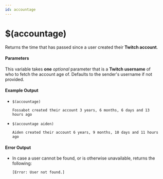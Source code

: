 ```yaml
---
id: accountage
---
```


# $(accountage)

Returns the time that has passed since a user created their **Twitch account**.

#### Parameters

This variable takes **one** *optional* parameter that is a **Twitch username** of who to fetch the account age of. Defaults to the sender's username if not provided.

#### Example Output

* `$(accountage)`

    ```
    Fossabot created their account 3 years, 6 months, 6 days and 13 hours ago
    ```

* `$(accountage aiden)`

    ```
    Aiden created their account 6 years, 9 months, 10 days and 11 hours ago
    ```

#### Error Output

* In case a user cannot be found, or is otherwise unavailable, returns the following:

    ```
    [Error: User not found.]
    ```
